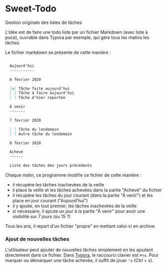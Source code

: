 # Sweet-Todo

Gestion originale des listes de tâches

L'idée est de faire une todo liste par un fichier Markdown (avec liste à puce), ouvrable dans Typora par exemple, qui gère tous les matins les tâches.

Le fichier markdown se présente de cette manière :

~~~markdown

  Aujourd'hui
  -----------

  6 février 2020

  [x] Tâche faite aujourd'hui
  [ ] Tâche à faire aujourd'hui
  [ ] Tâche d'hier reportée

  À venir
  -------

  7 février 2020

  [ ] Tâche du lendemain
  [ ] Autre tâche du lendemain

  8 février 2020

  Achevé
  ------

  Liste des tâches des jours précédents

~~~

Chaque matin, ce programme modifie ce fichier de cette manière :

* il récupère les tâches inachevées de la veille
* il place la veille et les tâches achevées dans la partie "Achevé" du fichier
* il récupère les tâches du jour courant (dans la partie "À venir") et les
  place en jour courant ("Aujourd'hui")
* il y ajoute, en tout premier, les tâches inachevées de la veille
* si nécessaire, il ajoute un jour à la partie "À venir" pour avoir une
  visibilité sur 7 jours (ou 15 ?)

Tous les ans, il repart d'un fichier "propre" en mettant celui-ci en archive.

### Ajout de nouvelles tâches

L'utilisateur peut ajouter de nouvelles tâches simplement en les ajoutant directement dans ce fichier. Dans [Typora](http://typora.com), le raccourci clavier est `⌘⌥x`. Pour marquer ou démarquer une tâche achevée, il suffit de jouer `⌃x` (Ctrl + x).

